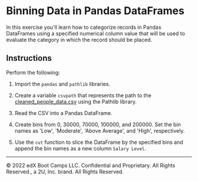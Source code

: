 # Binning Data in Pandas DataFrames

In this exercise you'll learn how to categorize records in Pandas DataFrames using a specified numerical column value that will be used to evaluate the category in which the record should be placed.

## Instructions

Perform the following:

1. Import the `pandas` and `pathlib` libraries.

2. Create a variable `csvpath` that represents the path to the [cleaned_people_data.csv](Resources/cleaned_people_data.csv) using the Pathlib library.

3. Read the CSV into a Pandas DataFrame.

4. Create bins from 0, 30000, 70000, 100000, and 200000. Set the bin names as 'Low', 'Moderate', 'Above Average', and 'High', respectively.

5. Use the `cut` function to slice the DataFrame by the specified bins and append the bin names as a new column `Salary Level`.

---

© 2022 edX Boot Camps LLC. Confidential and Proprietary. All Rights Reserved., a 2U, Inc. brand. All Rights Reserved.
